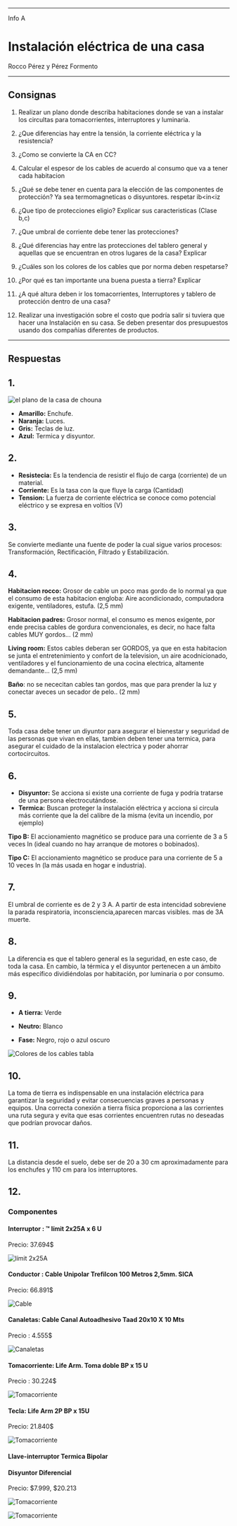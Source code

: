 
---

Info A

# Instalación eléctrica de una casa

Rocco Pérez y Pérez Formento

---

## Consignas

1. Realizar un plano donde describa habitaciones donde se van a instalar los circultas para tomacorrientes, interruptores y luminaria.

2. ¿Que diferencias hay entre la tensión, la corriente eléctrica y la resistencia?

3. ¿Como se convierte la CA en CC?

4. Calcular el espesor de los cables de acuerdo al consumo que va a tener cada habitacion

5. ¿Qué se debe tener en cuenta para la elección de las componentes de protección? Ya sea termomagneticas o disyuntores. respetar ib<in<iz

6. ¿Que tipo de protecciones eligio? Explicar sus caracteristicas (Clase b,c)

7. ¿Que umbral de corriente debe tener las protecciones?

8. ¿Qué diferencias hay entre las protecciones del tablero general y aquellas que se encuentran en otros lugares de la casa? Explicar

9. ¿Cuáles son los colores de los cables que por norma deben respetarse?

10. ¿Por qué es tan importante una buena puesta a tierra? Explicar

11. ¿A qué altura deben ir los tomacorrientes, Interruptores y tablero de protección dentro de una casa?

12. Realizar una investigación sobre el costo que podría salir si tuviera que hacer una Instalación en su casa. Se deben presentar dos presupuestos usando dos compañías diferentes de productos.

---

## Respuestas

## 1. 

![el plano de la casa de chouna]( /assets/img/casachouna.webp)

- **Amarillo:** Enchufe.
- **Naranja:** Luces.	
- **Gris:** Teclas de luz.
- **Azul:** Termica y disyuntor.

## 2. 

- **Resistecia:** Es la tendencia de resistir el flujo de carga (corriente) de un material.
- **Corriente:** Es la tasa con la que fluye la carga (Cantidad)
- **Tension:**  La fuerza de corriente eléctrica se conoce como potencial eléctrico y se expresa en voltios (V)

## 3. 

Se convierte mediante una fuente de poder la cual sigue varios procesos: Transformación, Rectificación, Filtrado y Estabilización.

## 4. 

__Habitacion rocco:__ Grosor de cable un poco mas gordo de lo normal ya que el consumo de esta habitacion engloba: Aire acondicionado, computadora exigente, ventiladores, estufa. (2,5 mm)

__Habitacion padres:__ Grosor normal, el consumo es menos exigente, por ende precisa cables de gordura convencionales, es decir, no hace falta cables MUY gordos... (2 mm)

__Living room:__ Estos cables deberan ser GORDOS, ya que en esta habitacion se junta el entretenimiento y confort de la television, un aire acodnicionado, ventiladores y el funcionamiento de una cocina electrica, altamente demandante... (2,5 mm)

__Baño__: no se nececitan cables tan gordos, mas que para prender la luz y conectar aveces un secador de pelo.. (2 mm)

## 5. 

Toda casa debe tener un diyuntor para asegurar el bienestar y seguridad de las personas que vivan en ellas, tambien deben tener una termica, para asegurar el cuidado de la instalacion electrica y poder ahorrar cortocircuitos.

## 6. 

- **Disyuntor:** Se acciona si existe una corriente de fuga y podría tratarse de una persona electrocutándose.
- **Termica:** Buscan proteger la instalación eléctrica y acciona si circula más corriente que la del calibre de la misma (evita un incendio, por ejemplo)

__Tipo B:__ El accionamiento magnético se produce para una corriente de 3 a 5 veces In (ideal cuando no hay arranque de motores o bobinados).
 
__Tipo C:__ El accionamiento magnético se produce para una corriente de 5 a 10 veces In (la más usada en hogar e industria).

## 7.

El umbral de corriente es de 2 y 3 A. A partir de esta intencidad sobreviene la parada respiratoria, inconsciencia,aparecen marcas visibles. mas de 3A muerte.

## 8.

La diferencia es que el tablero general es la seguridad, en este caso, de toda la casa. En cambio, la térmica y el disyuntor pertenecen a un ámbito más específico dividiéndolas por habitación, por luminaria o por consumo.  

## 9.

- __A tierra:__ Verde

- __Neutro:__ Blanco

- __Fase:__ Negro, rojo o azul oscuro

![Colores de los cables tabla]( /assets/img/colores_cables.webp)

## 10.

La toma de tierra es indispensable en una instalación eléctrica para garantizar la seguridad y evitar consecuencias graves a personas y equipos. Una correcta conexión a tierra física proporciona a las corrientes una ruta segura y evita que esas corrientes encuentren rutas no deseadas que podrían provocar daños.

## 11. 

La distancia desde el suelo, debe ser de 20 a 30 cm aproximadamente para los enchufes y 110 cm para los interruptores.

## 12. 

### Componentes

#### Interruptor : ™ límit 2x25A x 6 U

Precio: 37.694$

![límit 2x25A]( /assets/img/hardware1/cosaselectricas(10).jpg)

#### Conductor : Cable Unipolar Trefilcon 100 Metros 2,5mm. SICA

Precio: 66.891$

![Cable]( /assets/img/hardware1/cosaselectricas(2).jpg)

#### Canaletas: Cable Canal Autoadhesivo Taad 20x10 X 10 Mts

Precio : 4.555$

![Canaletas]( /assets/img/hardware1/cosaselectricas(8).jpg)

#### Tomacorriente: Life Arm. Toma doble BP x 15 U

Precio : 30.224$

![Tomacorriente]( /assets/img/hardware1/cosaselectricas(9).jpg)

#### Tecla: Life Arm 2P BP x 15U

Precio: 21.840$

![Tomacorriente]( /assets/img/hardware1/cosaselectricas(11).jpg)

#### Llave-interruptor Termica Bipolar
#### Disyuntor Diferencial 

Precio: $7.999, $20.213

![Tomacorriente]( /assets/img/hardware1/cosaselectricas(5).jpg)

![Tomacorriente]( /assets/img/hardware1/cosaselectricas(1).jpg)
